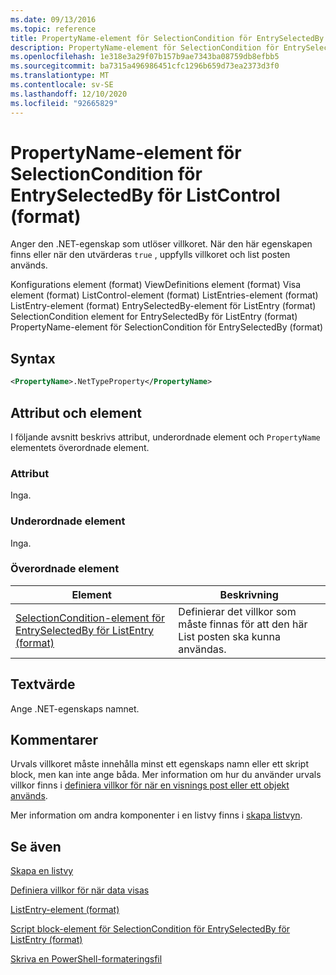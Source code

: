 ```yaml
---
ms.date: 09/13/2016
ms.topic: reference
title: PropertyName-element för SelectionCondition för EntrySelectedBy för ListControl (format)
description: PropertyName-element för SelectionCondition för EntrySelectedBy för ListControl (format)
ms.openlocfilehash: 1e318e3a29f07b157b9ae7343ba08759db8efbb5
ms.sourcegitcommit: ba7315a496986451cfc1296b659d73ea2373d3f0
ms.translationtype: MT
ms.contentlocale: sv-SE
ms.lasthandoff: 12/10/2020
ms.locfileid: "92665829"
---
```

# <a name="propertyname-element-for-selectioncondition-for-entryselectedby-for-listcontrol-format"></a>PropertyName-element för SelectionCondition för EntrySelectedBy för ListControl (format)

Anger den .NET-egenskap som utlöser villkoret. När den här egenskapen finns eller när den utvärderas `true` , uppfylls villkoret och list posten används.

Konfigurations element (format) ViewDefinitions element (format) Visa element (format) ListControl-element (format) ListEntries-element (format) ListEntry-element (format) EntrySelectedBy-element för ListEntry (format) SelectionCondition element for EntrySelectedBy för ListEntry (format) PropertyName-element för SelectionCondition för EntrySelectedBy (format)

## <a name="syntax"></a>Syntax

```xml
<PropertyName>.NetTypeProperty</PropertyName>
```

## <a name="attributes-and-elements"></a>Attribut och element

I följande avsnitt beskrivs attribut, underordnade element och `PropertyName` elementets överordnade element.

### <a name="attributes"></a>Attribut

Inga.

### <a name="child-elements"></a>Underordnade element

Inga.

### <a name="parent-elements"></a>Överordnade element

|Element|Beskrivning|
|-------------|-----------------|
|[SelectionCondition-element för EntrySelectedBy för ListEntry (format)](./selectioncondition-element-for-entryselectedby-for-listcontrol-format.md)|Definierar det villkor som måste finnas för att den här List posten ska kunna användas.|

## <a name="text-value"></a>Textvärde

Ange .NET-egenskaps namnet.

## <a name="remarks"></a>Kommentarer

Urvals villkoret måste innehålla minst ett egenskaps namn eller ett skript block, men kan inte ange båda. Mer information om hur du använder urvals villkor finns i [definiera villkor för när en visnings post eller ett objekt används](./defining-conditions-for-displaying-data.md).

Mer information om andra komponenter i en listvy finns i [skapa listvyn](./creating-a-list-view.md).

## <a name="see-also"></a>Se även

[Skapa en listvy](./creating-a-list-view.md)

[Definiera villkor för när data visas](./defining-conditions-for-displaying-data.md)

[ListEntry-element (format)](./listentry-element-for-listcontrol-format.md)

[Script block-element för SelectionCondition för EntrySelectedBy för ListEntry (format)](./scriptblock-element-for-selectioncondition-for-entryselectedby-for-listcontrol-format.md)

[Skriva en PowerShell-formateringsfil](./writing-a-powershell-formatting-file.md)
